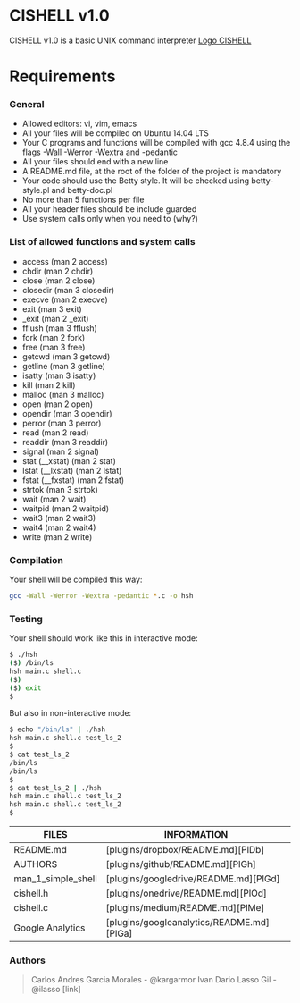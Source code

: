 # CISHELL v1.0

CISHELL v1.0 is a basic UNIX command interpreter
[Logo CISHELL](https://drive.google.com/open?id=1GjG9-Fhy9M32u-8y9WJXYw7ZIV7IjSNd)


# Requirements
### General
- Allowed editors: vi, vim, emacs
- All your files will be compiled on Ubuntu 14.04 LTS
- Your C programs and functions will be compiled with gcc 4.8.4 using the flags -Wall -Werror -Wextra and -pedantic
- All your files should end with a new line
- A README.md file, at the root of the folder of the project is mandatory
- Your code should use the Betty style. It will be checked using betty-style.pl and betty-doc.pl
- No more than 5 functions per file
- All your header files should be include guarded
- Use system calls only when you need to (why?)

### List of allowed functions and system calls

- access (man 2 access)
- chdir (man 2 chdir)
- close (man 2 close)
- closedir (man 3 closedir)
- execve (man 2 execve)
- exit (man 3 exit)
- _exit (man 2 _exit)
- fflush (man 3 fflush)
- fork (man 2 fork)
- free (man 3 free)
- getcwd (man 3 getcwd)
- getline (man 3 getline)
- isatty (man 3 isatty)
- kill (man 2 kill)
- malloc (man 3 malloc)
- open (man 2 open)
- opendir (man 3 opendir)
- perror (man 3 perror)
- read (man 2 read)
- readdir (man 3 readdir)
- signal (man 2 signal)
- stat (__xstat) (man 2 stat)
- lstat (__lxstat) (man 2 lstat)
- fstat (__fxstat) (man 2 fstat)
- strtok (man 3 strtok)
- wait (man 2 wait)
- waitpid (man 2 waitpid)
- wait3 (man 2 wait3)
- wait4 (man 2 wait4)
- write (man 2 write)

### Compilation

Your shell will be compiled this way:

```sh
gcc -Wall -Werror -Wextra -pedantic *.c -o hsh
```

### Testing

Your shell should work like this in interactive mode:

```sh
$ ./hsh
($) /bin/ls
hsh main.c shell.c
($)
($) exit
$
```

But also in non-interactive mode:

```sh
$ echo "/bin/ls" | ./hsh
hsh main.c shell.c test_ls_2
$
$ cat test_ls_2
/bin/ls
/bin/ls
$
$ cat test_ls_2 | ./hsh
hsh main.c shell.c test_ls_2
hsh main.c shell.c test_ls_2
$
```

| FILES | INFORMATION |
| ------ | ------ |
| README.md | [plugins/dropbox/README.md][PlDb] |
| AUTHORS | [plugins/github/README.md][PlGh] |
| man_1_simple_shell | [plugins/googledrive/README.md][PlGd] |
| cishell.h | [plugins/onedrive/README.md][PlOd] |
| cishell.c | [plugins/medium/README.md][PlMe] |
| Google Analytics | [plugins/googleanalytics/README.md][PlGa] |

### Authors

> Carlos Andres Garcia Morales - @kargarmor
> Ivan Dario Lasso Gil - @ilasso [link]

